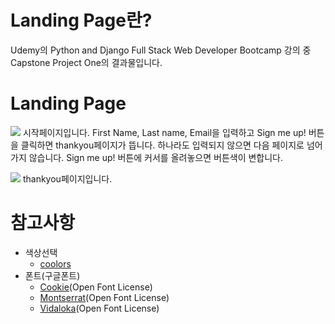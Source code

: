 # Landing Page란?

Udemy의 Python and Django Full Stack Web Developer Bootcamp 강의 중 Capstone Project One의 결과물입니다.

# Landing Page

![](https://github.com/arajo-hub/Lecture-Project/blob/master/Landing%20Page/example1.png)
시작페이지입니다.
First Name, Last name, Email을 입력하고 Sign me up! 버튼을 클릭하면 thankyou페이지가 뜹니다.
하나라도 입력되지 않으면 다음 페이지로 넘어가지 않습니다.
Sign me up! 버튼에 커서를 올려놓으면 버튼색이 변합니다.

![](https://github.com/arajo-hub/Lecture-Project/blob/master/Landing%20Page/example2.png)
thankyou페이지입니다.

# 참고사항

* 색상선택
  * [coolors](https://coolors.co/browser/latest/1)
* 폰트(구글폰트)
  * [Cookie](https://fonts.google.com/specimen/Cookie)(Open Font License)
  * [Montserrat](https://fonts.google.com/specimen/Montserrat)(Open Font License)
  * [Vidaloka](https://fonts.google.com/specimen/Vidaloka)(Open Font License)

